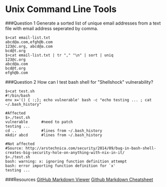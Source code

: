 Unix Command Line Tools
=======================

###Question 1
Generate a sorted list of unique email addresses from a text file with email address seperated by comma.

    $>cat email-list.txt
    abcd@a.com,efgh@b.com
    123@c.org, abcd@a.com
    bcd@t.org
    $>cat email-list.txt | tr "," "\n" | sort | uniq
    123@c.org
    abcd@a.com
    bcd@t.org
    efgh@b.com


###Question 2
How can I test bash shell for "Shellshock" vulnerability?

    $>cat test.sh
    #!/bin/bash
    env x='() { :;}; echo vulnerable' bash -c "echo testing ... ; cat ~/.bash_history"

    #Affected
    $>./test.sh
    vulnerable      #need to patch
    testing ...     
    cd ..           #lines from ~/.bash_history    
    mkdir abcd      #lines from ~/.bash_history
   
    #Not affected
    #Source: http://arstechnica.com/security/2014/09/bug-in-bash-shell-creates-big-security-hole-on-anything-with-nix-in-it/
    $>./test.sh
    bash: warning: x: ignoring function definition attempt
    bash: error importing function definition for `x'
    testing ...


###Resources
[GitHub Markdown Viewer](http://notepag.es/)
[Github Markdown Cheatsheet](https://github.com/adam-p/markdown-here/wiki/Markdown-Cheatsheet) 
